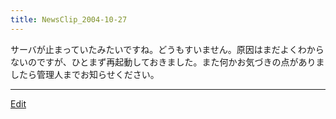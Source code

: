 ```yaml
---
title: NewsClip_2004-10-27
---
```



サーバが止まっていたみたいですね。どうもすいません。原因はまだよくわからないのですが、ひとまず再起動しておきました。また何かお気づきの点がありましたら管理人までお知らせください。



----

[Edit](https://github.com/vitroid/vitroid.github.io/edit/master/MD/NewsClip_2004-10-27.md)

